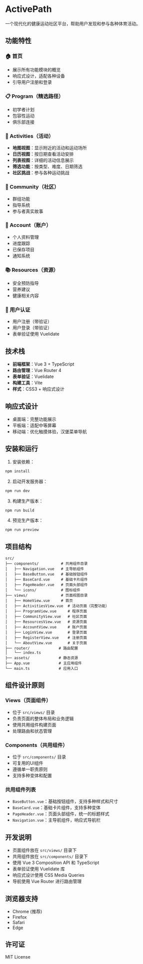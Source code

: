 # ActivePath

一个现代化的健康运动社区平台，帮助用户发现和参与各种体育活动。

## 功能特性

### 🏠 首页
- 展示所有功能模块的概览
- 响应式设计，适配各种设备
- 引导用户注册和登录

### 📋 Program（精选路径）
- 初学者计划
- 包容性运动
- 俱乐部连接

### 🎯 Activities（活动）
- **地图视图**：显示附近的活动和运动场所
- **日历视图**：按日期查看活动安排
- **列表视图**：详细的活动信息展示
- **筛选功能**：按类型、难度、日期筛选
- **社区挑战**：参与各种运动挑战

### 👥 Community（社区）
- 群组功能
- 指导系统
- 参与者真实故事

### 👤 Account（账户）
- 个人资料管理
- 进度跟踪
- 已保存项目
- 通知系统

### 📚 Resources（资源）
- 安全预防指导
- 营养建议
- 健康相关内容

### 🔐 用户认证
- 用户注册（带验证）
- 用户登录（带验证）
- 表单验证使用 Vuelidate

## 技术栈

- **前端框架**：Vue 3 + TypeScript
- **路由管理**：Vue Router 4
- **表单验证**：Vuelidate
- **构建工具**：Vite
- **样式**：CSS3 + 响应式设计

## 响应式设计

- 桌面端：完整功能展示
- 平板端：适配中等屏幕
- 移动端：优化触摸体验，汉堡菜单导航

## 安装和运行

1. 安装依赖：
```bash
npm install
```

2. 启动开发服务器：
```bash
npm run dev
```

3. 构建生产版本：
```bash
npm run build
```

4. 预览生产版本：
```bash
npm run preview
```

## 项目结构

```
src/
├── components/          # 共用组件目录
│   ├── Navigation.vue   # 主导航组件
│   ├── BaseButton.vue   # 基础按钮组件
│   ├── BaseCard.vue     # 基础卡片组件
│   ├── PageHeader.vue   # 页面头部组件
│   └── icons/           # 图标组件
├── views/               # 页面视图目录
│   ├── HomeView.vue     # 首页
│   ├── ActivitiesView.vue  # 活动页面（完整功能）
│   ├── ProgramView.vue     # 程序页面
│   ├── CommunityView.vue   # 社区页面
│   ├── ResourcesView.vue   # 资源页面
│   ├── AccountView.vue     # 账户页面
│   ├── LoginView.vue       # 登录页面
│   ├── RegisterView.vue    # 注册页面
│   └── AboutView.vue       # 关于页面
├── router/             # 路由配置
│   └── index.ts
├── assets/             # 静态资源
├── App.vue             # 主应用组件
└── main.ts             # 应用入口
```

## 组件设计原则

### Views（页面组件）
- 位于 `src/views/` 目录
- 负责页面的整体布局和业务逻辑
- 使用共用组件构建页面
- 处理路由和状态管理

### Components（共用组件）
- 位于 `src/components/` 目录
- 可复用的UI组件
- 遵循单一职责原则
- 支持多种变体和配置

### 共用组件列表
- `BaseButton.vue`：基础按钮组件，支持多种样式和尺寸
- `BaseCard.vue`：基础卡片组件，支持多种变体
- `PageHeader.vue`：页面头部组件，统一的标题样式
- `Navigation.vue`：主导航组件，响应式导航栏

## 开发说明

- 页面组件放在 `src/views/` 目录下
- 共用组件放在 `src/components/` 目录下
- 使用 Vue 3 Composition API 和 TypeScript
- 表单验证使用 Vuelidate 库
- 响应式设计使用 CSS Media Queries
- 导航使用 Vue Router 进行路由管理

## 浏览器支持

- Chrome (推荐)
- Firefox
- Safari
- Edge

## 许可证

MIT License

